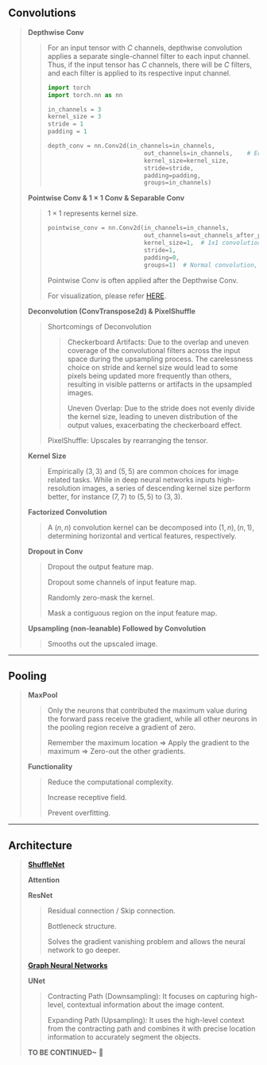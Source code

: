 ## Convolutions

> **Depthwise Conv**
>
> > For an input tensor with $C$ channels, depthwise convolution applies a separate single-channel filter to each input channel. Thus, if the input tensor has $C$ channels, there will be $C$​ filters, and each filter is applied to its respective input channel.
> >
> > ```python
> > import torch
> > import torch.nn as nn
> > 
> > in_channels = 3
> > kernel_size = 3
> > stride = 1
> > padding = 1
> > 
> > depth_conv = nn.Conv2d(in_channels=in_channels,
> >                            out_channels=in_channels,    # Equal to input channels
> >                            kernel_size=kernel_size,
> >                            stride=stride,
> >                            padding=padding,
> >                            groups=in_channels)
> > ```
>
> **Pointwise Conv & $1\times1$ Conv & Separable Conv**
>
> > $1\times1$ represents kernel size. 
> >
> > ```python
> > pointwise_conv = nn.Conv2d(in_channels=in_channels,
> >                            out_channels=out_channels_after_pointwise,
> >                            kernel_size=1,  # 1x1 convolution
> >                            stride=1,
> >                            padding=0,
> >                            groups=1)  # Normal convolution, no grouping
> > ```
> >
> > Pointwise Conv is often applied after the Depthwise Conv. 
> >
> > For visualization, please refer [HERE](https://medium.com/@zurister/depth-wise-convolution-and-depth-wise-separable-convolution-37346565d4ec). 
>
> **Deconvolution (ConvTranspose2d) & PixelShuffle**
>
> > Shortcomings of Deconvolution
> >
> > > Checkerboard Artifacts: Due to the overlap and uneven coverage of the convolutional filters across the input space during the upsampling process. The carelessness choice on stride and kernel size would lead to some pixels being updated more frequently than others, resulting in visible patterns or artifacts in the upsampled images. 
> > >
> > > Uneven Overlap: Due to the stride does not evenly divide the kernel size, leading to uneven distribution of the output values, exacerbating the checkerboard effect. 
> >
> > PixelShuffle: Upscales by rearranging the tensor. 
>
> **Kernel Size**
>
> > Empirically $(3,3)$ and $(5,5)$ are common choices for image related tasks. While in deep neural networks inputs high-resolution images, a series of descending kernel size perform better, for instance $(7,7)$ to $(5,5)$ to $(3,3)$. 
>
> **Factorized Convolution**
>
> > A $(n,n)$ convolution kernel can be decomposed into $(1,n),(n,1)$​, determining horizontal and vertical features, respectively. 
>
> **Dropout in Conv**
>
> > Dropout the output feature map. 
> >
> > Dropout some channels of input feature map. 
> >
> > Randomly zero-mask the kernel. 
> >
> > Mask a contiguous region on the input feature map. 
>
> **Upsampling (non-leanable) Followed by Convolution**
>
> > Smooths out the upscaled image.



---

## Pooling

> **MaxPool**
>
> > Only the neurons that contributed the maximum value during the forward pass receive the gradient, while all other neurons in the pooling region receive a gradient of zero.
> >
> > Remember the maximum location => Apply the gradient to the maximum => Zero-out the other gradients. 
>
> **Functionality**
>
> > Reduce the computational complexity.
> >
> > Increase receptive field. 
> >
> > Prevent overfitting. 
>

---

## Architecture

> [**ShuffleNet**](https://medium.com/syncedreview/shufflenet-an-extremely-efficient-convolutional-neural-network-for-mobile-devices-72c6f5b01651)
>
> **Attention**
>
> **ResNet**
>
> > Residual connection / Skip connection. 
> >
> > Bottleneck structure. 
> >
> > Solves the gradient vanishing problem and allows the neural network to go deeper. 
>
> [**Graph Neural Networks**](https://distill.pub/2021/gnn-intro/)
>
> **UNet** 
>
> > Contracting Path (Downsampling):  It focuses on capturing high-level, contextual information about the image content.
> >
> > Expanding Path (Upsampling): It uses the high-level context from the contracting path and combines it with precise location information to accurately segment the objects.
>
> **TO BE CONTINUED~** :hugs:
